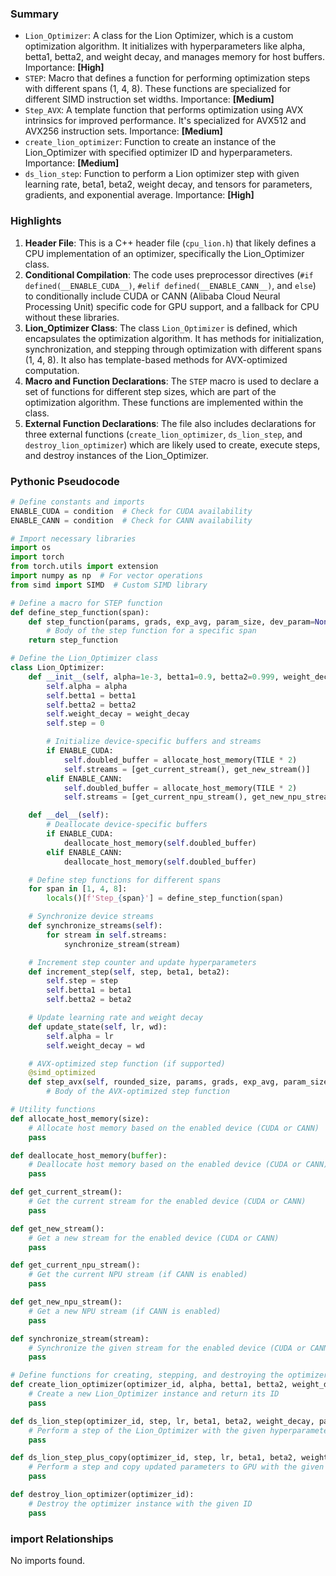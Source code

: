 

### Summary



* `Lion_Optimizer`: A class for the Lion Optimizer, which is a custom optimization algorithm. It initializes with hyperparameters like alpha, betta1, betta2, and weight decay, and manages memory for host buffers. Importance: **[High]**
* `STEP`: Macro that defines a function for performing optimization steps with different spans (1, 4, 8). These functions are specialized for different SIMD instruction set widths. Importance: **[Medium]**
* `Step_AVX`: A template function that performs optimization using AVX intrinsics for improved performance. It's specialized for AVX512 and AVX256 instruction sets. Importance: **[Medium]**
* `create_lion_optimizer`: Function to create an instance of the Lion_Optimizer with specified optimizer ID and hyperparameters. Importance: **[Medium]**
* `ds_lion_step`: Function to perform a Lion optimizer step with given learning rate, beta1, beta2, weight decay, and tensors for parameters, gradients, and exponential average. Importance: **[High]**

### Highlights



1. **Header File**: This is a C++ header file (`cpu_lion.h`) that likely defines a CPU implementation of an optimizer, specifically the Lion_Optimizer class.
2. **Conditional Compilation**: The code uses preprocessor directives (`#if defined(__ENABLE_CUDA__)`, `#elif defined(__ENABLE_CANN__)`, and `else`) to conditionally include CUDA or CANN (Alibaba Cloud Neural Processing Unit) specific code for GPU support, and a fallback for CPU without these libraries.
3. **Lion_Optimizer Class**: The class `Lion_Optimizer` is defined, which encapsulates the optimization algorithm. It has methods for initialization, synchronization, and stepping through optimization with different spans (1, 4, 8). It also has template-based methods for AVX-optimized computation.
4. **Macro and Function Declarations**: The `STEP` macro is used to declare a set of functions for different step sizes, which are part of the optimization algorithm. These functions are implemented within the class.
5. **External Function Declarations**: The file also includes declarations for three external functions (`create_lion_optimizer`, `ds_lion_step`, and `destroy_lion_optimizer`) which are likely used to create, execute steps, and destroy instances of the Lion_Optimizer.

### Pythonic Pseudocode

```python
# Define constants and imports
ENABLE_CUDA = condition  # Check for CUDA availability
ENABLE_CANN = condition  # Check for CANN availability

# Import necessary libraries
import os
import torch
from torch.utils import extension
import numpy as np  # For vector operations
from simd import SIMD  # Custom SIMD library

# Define a macro for STEP function
def define_step_function(span):
    def step_function(params, grads, exp_avg, param_size, dev_param=None, half_precision=False):
        # Body of the step function for a specific span
    return step_function

# Define the Lion_Optimizer class
class Lion_Optimizer:
    def __init__(self, alpha=1e-3, betta1=0.9, betta2=0.999, weight_decay=0):
        self.alpha = alpha
        self.betta1 = betta1
        self.betta2 = betta2
        self.weight_decay = weight_decay
        self.step = 0

        # Initialize device-specific buffers and streams
        if ENABLE_CUDA:
            self.doubled_buffer = allocate_host_memory(TILE * 2)
            self.streams = [get_current_stream(), get_new_stream()]
        elif ENABLE_CANN:
            self.doubled_buffer = allocate_host_memory(TILE * 2)
            self.streams = [get_current_npu_stream(), get_new_npu_stream()]

    def __del__(self):
        # Deallocate device-specific buffers
        if ENABLE_CUDA:
            deallocate_host_memory(self.doubled_buffer)
        elif ENABLE_CANN:
            deallocate_host_memory(self.doubled_buffer)

    # Define step functions for different spans
    for span in [1, 4, 8]:
        locals()[f'Step_{span}'] = define_step_function(span)

    # Synchronize device streams
    def synchronize_streams(self):
        for stream in self.streams:
            synchronize_stream(stream)

    # Increment step counter and update hyperparameters
    def increment_step(self, step, beta1, beta2):
        self.step = step
        self.betta1 = beta1
        self.betta2 = beta2

    # Update learning rate and weight decay
    def update_state(self, lr, wd):
        self.alpha = lr
        self.weight_decay = wd

    # AVX-optimized step function (if supported)
    @simd_optimized
    def step_avx(self, rounded_size, params, grads, exp_avg, param_size, dev_param=None, half_precision=False):
        # Body of the AVX-optimized step function

# Utility functions
def allocate_host_memory(size):
    # Allocate host memory based on the enabled device (CUDA or CANN)
    pass

def deallocate_host_memory(buffer):
    # Deallocate host memory based on the enabled device (CUDA or CANN)
    pass

def get_current_stream():
    # Get the current stream for the enabled device (CUDA or CANN)
    pass

def get_new_stream():
    # Get a new stream for the enabled device (CUDA or CANN)
    pass

def get_current_npu_stream():
    # Get the current NPU stream (if CANN is enabled)
    pass

def get_new_npu_stream():
    # Get a new NPU stream (if CANN is enabled)
    pass

def synchronize_stream(stream):
    # Synchronize the given stream for the enabled device (CUDA or CANN)
    pass

# Define functions for creating, stepping, and destroying the optimizer
def create_lion_optimizer(optimizer_id, alpha, betta1, betta2, weight_decay, should_log=False):
    # Create a new Lion_Optimizer instance and return its ID
    pass

def ds_lion_step(optimizer_id, step, lr, beta1, beta2, weight_decay, params, grads, exp_avg):
    # Perform a step of the Lion_Optimizer with the given hyperparameters and tensors
    pass

def ds_lion_step_plus_copy(optimizer_id, step, lr, beta1, beta2, weight_decay, params, grads, exp_avg, gpu_params):
    # Perform a step and copy updated parameters to GPU with the given hyperparameters and tensors
    pass

def destroy_lion_optimizer(optimizer_id):
    # Destroy the optimizer instance with the given ID
    pass
```


### import Relationships

No imports found.